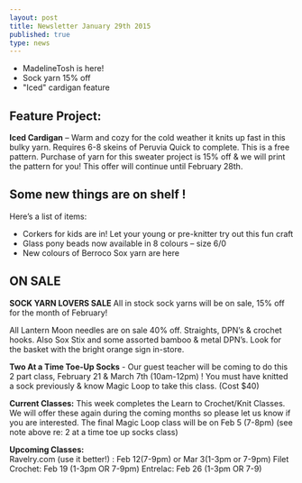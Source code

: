 ```yaml
---
layout: post
title: Newsletter January 29th 2015
published: true
type: news
---
```


- MadelineTosh is here!
- Sock yarn 15% off
- "Iced" cardigan feature

## Feature Project:
**Iced Cardigan** – Warm and cozy for the cold weather it knits up fast in this bulky yarn. Requires 6-8 skeins of Peruvia Quick to complete. This is a free pattern.  Purchase of yarn for this sweater project is 15% off & we will print the pattern for you! This offer will continue until February 28th.

## Some new things are on shelf !
Here’s a list of items:
-  Corkers for kids are in!  Let your young or pre-knitter try out this fun craft
-  Glass pony beads now available in 8 colours – size 6/0
-  New colours of Berroco Sox yarn are here 

## ON SALE
**SOCK YARN LOVERS SALE**
All in stock sock yarns will be on sale, 15% off for the month of February! 
 
All Lantern Moon needles are on sale 40% off.  Straights, DPN’s & crochet hooks. Also Sox Stix and some assorted bamboo & metal DPN’s. Look for the basket with the bright orange sign in-store.

**Two At a Time Toe-Up Socks**  - Our guest teacher will be coming to do this 2 part class, February 21 & March 7th (10am-12pm) !  You must have knitted a sock previously & know Magic Loop to take this class.   (Cost $40)

**Current Classes:**
This week completes the Learn to Crochet/Knit Classes. We will offer these again during the coming months so please let us know if you are interested. The final Magic Loop class will be on Feb 5 (7-8pm) (see note above re: 2 at a time toe up socks class)

**Upcoming Classes:**  
Ravelry.com (use it better!) : Feb 12(7-9pm) or Mar 3(1-3pm or 7-9pm)
Filet Crochet: Feb 19 (1-3pm OR 7-9pm)
Entrelac: Feb 26 (1-3pm  OR  7-9)
